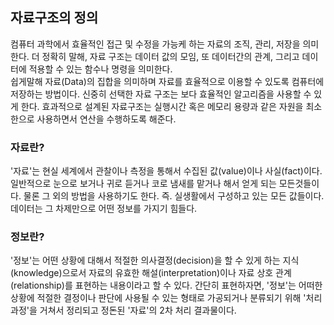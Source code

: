 ## 자료구조의 정의

컴퓨터 과학에서 효율적인 접근 및 수정을 가능케 하는 자료의 조직, 관리, 저장을 의미한다. 
더 정확히 말해, 자료 구조는 데이터 값의 모임, 또 데이터간의 관계, 그리고 데이터에 적용할 수 있는 함수나 명령을 의미한다.  
쉽게말해 자료(Data)의 집합을 의미하며 자료를 효율적으로 이용할 수 있도록 컴퓨터에 저장하는 방법이다.
신중히 선택한 자료 구조는 보다 효율적인 알고리즘을 사용할 수 있게 한다. 
효과적으로 설계된 자료구조는 실행시간 혹은 메모리 용량과 같은 자원을 최소한으로 사용하면서 연산을 수행하도록 해준다. 



### 자료란?

'자료'는 현실 세계에서 관찰이나 측정을 통해서 수집된 값(value)이나 사실(fact)이다. 
일반적으로 눈으로 보거나 귀로 듣거나 코로 냄새를 맡거나 해서 얻게 되는 모든것들이다. 
물론 그 외의 방법을 사용하기도 한다. 
즉. 실생활에서 구성하고 있는 모든 값들이다. 
데이터는 그 차제만으로 어떤 정보를 가지기 힘들다. 



### 정보란?

'정보'는 어떤 상황에 대해서 적절한 의사결정(decision)을 할 수 있게 하는 지식(knowledge)으로서 
자료의 유효한 해설(interpretation)이나 자료 상호 관계(relationship)를 표현하는 내용이라고 할 수 있다. 
간단히 표현하자면, '정보'는 어떠한 상황에 적절한 결정이나 판단에 사용될 수 있는 형태로 가공되거나 분류되기 
위해 '처리 과정'을 거쳐서 정리되고 정돈된 '자료'의 2차 처리 결과물이다.
